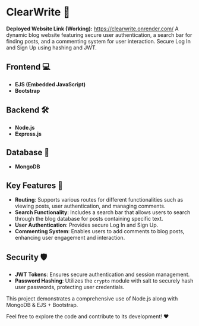 # ClearWrite 💬

**Deployed Website Link (Working):** https://clearwrite.onrender.com/
A dynamic blog website featuring secure user authentication, a search bar for finding posts, and a commenting system for user interaction. Secure Log In and Sign Up using hashing and JWT.

## Frontend 💻
- **EJS (Embedded JavaScript)**
- **Bootstrap**

## Backend 🛠️
- **Node.js**
- **Express.js**

## Database 📁
- **MongoDB**

## Key Features 🔑
- **Routing**: Supports various routes for different functionalities such as viewing posts, user authentication, and managing comments.
- **Search Functionality**: Includes a search bar that allows users to search through the blog database for posts containing specific text.
- **User Authentication**: Provides secure Log In and Sign Up.
- **Commenting System**: Enables users to add comments to blog posts, enhancing user engagement and interaction.

## Security 🛡️
- **JWT Tokens**: Ensures secure authentication and session management.
- **Password Hashing**: Utilizes the `crypto` module with salt to securely hash user passwords, protecting user credentials.



This project demonstrates a comprehensive use of Node.js along with MongoDB & EJS + Bootstrap.

Feel free to explore the code and contribute to its development! ❤️
